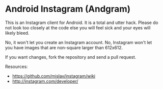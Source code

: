 Android Instagram (Andgram)
===========================

This is an Instagram client for Android. It is a total and utter hack.
Please do not look too closely at the code else you will feel sick and your
eyes will likely bleed.

No, it won't let you create an Instagram account. No, Instagram won't let
you have images that are non-square larger than 612x612.

If you want changes, fork the repository and send a pull request.

Resources:

* https://github.com/mislav/instagram/wiki
* http://instagram.com/developer/

